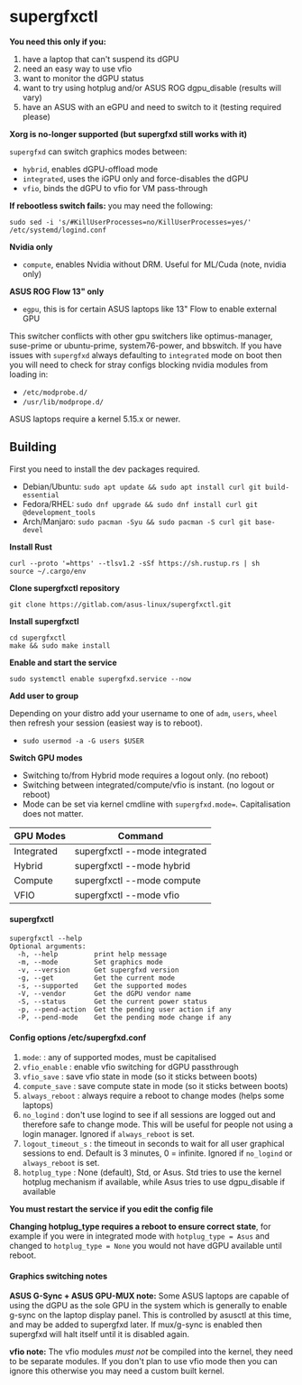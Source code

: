 # supergfxctl

**You need this only if you:**
1. have a laptop that can't suspend its dGPU
2. need an easy way to use vfio
3. want to monitor the dGPU status
4. want to try using hotplug and/or ASUS ROG dgpu_disable (results will vary)
5. have an ASUS with an eGPU and need to switch to it (testing required please)

**Xorg is no-longer supported (but supergfxd still works with it)**

`supergfxd` can switch graphics modes between:
- `hybrid`, enables dGPU-offload mode
- `integrated`, uses the iGPU only and force-disables the dGPU
- `vfio`, binds the dGPU to vfio for VM pass-through

**If rebootless switch fails:** you may need the following:

```
sudo sed -i 's/#KillUserProcesses=no/KillUserProcesses=yes/' /etc/systemd/logind.conf
```

**Nvidia only**

- `compute`, enables Nvidia without DRM. Useful for ML/Cuda (note, nvidia only)

**ASUS ROG Flow 13" only**

- `egpu`, this is for certain ASUS laptops like 13" Flow to enable external GPU

This switcher conflicts with other gpu switchers like optimus-manager, suse-prime
or ubuntu-prime, system76-power, and bbswitch. If you have issues with `supergfxd`
always defaulting to `integrated` mode on boot then you will need to check for
stray configs blocking nvidia modules from loading in:
- `/etc/modprobe.d/`
- `/usr/lib/modprope.d/`

ASUS laptops require a kernel 5.15.x or newer.

## Building

First you need to install the dev packages required.

* Debian/Ubuntu: `sudo apt update && sudo apt install curl git build-essential`
* Fedora/RHEL: `sudo dnf upgrade && sudo dnf install curl git @development_tools`
* Arch/Manjaro: `sudo pacman -Syu && sudo pacman -S curl git base-devel`

**Install Rust**
```
curl --proto '=https' --tlsv1.2 -sSf https://sh.rustup.rs | sh
source ~/.cargo/env
```

**Clone supergfxctl repository**

`git clone https://gitlab.com/asus-linux/supergfxctl.git`

**Install supergfxctl**
```
cd supergfxctl
make && sudo make install
```

**Enable and start the service**

`sudo systemctl enable supergfxd.service --now`

**Add user to group**

Depending on your distro add your username to one of `adm`, `users`, `wheel` then
refresh your session (easiest way is to reboot).

* `sudo usermod -a -G users $USER`

**Switch GPU modes**

* Switching to/from Hybrid mode requires a logout only. (no reboot)
* Switching between integrated/compute/vfio is instant. (no logout or reboot)
* Mode can be set via kernel cmdline with `supergfxd.mode=`. Capitalisation does not matter.

| GPU Modes  | Command                       |
|------------|-------------------------------|
| Integrated | supergfxctl --mode integrated |
| Hybrid     | supergfxctl --mode hybrid     |
| Compute    | supergfxctl --mode compute    |
| VFIO       | supergfxctl --mode vfio       |

#### supergfxctl

```
supergfxctl --help
Optional arguments:
  -h, --help         print help message
  -m, --mode         Set graphics mode
  -v, --version      Get supergfxd version
  -g, --get          Get the current mode
  -s, --supported    Get the supported modes
  -V, --vendor       Get the dGPU vendor name
  -S, --status       Get the current power status
  -p, --pend-action  Get the pending user action if any
  -P, --pend-mode    Get the pending mode change if any
```

#### Config options /etc/supergfxd.conf

1. `mode`: <MODE> : any of supported modes, must be capitalised
2. `vfio_enable` <bool> : enable vfio switching for dGPU passthrough
3. `vfio_save` <bool> : save vfio state in mode (so it sticks between boots)
4. `compute_save` <bool> : save compute state in mode (so it sticks between boots)
5. `always_reboot` <bool> : always require a reboot to change modes (helps some laptops)
6. `no_logind` <bool> : don't use logind to see if all sessions are logged out and therefore safe to change mode. This will be useful for people not using a login manager. Ignored if `always_reboot` is set.
7. `logout_timeout_s` <u64> : the timeout in seconds to wait for all user graphical sessions to end. Default is 3 minutes, 0 = infinite. Ignored if `no_logind` or `always_reboot` is set.
8. `hotplug_type` <enum> : None (default), Std, or Asus. Std tries to use the kernel hotplug mechanism if available, while Asus tries to use dgpu_disable if available

**You must restart the service if you edit the config file**

**Changing hotplug_type requires a reboot to ensure correct state**, for example if you were in integrated mode with `hotplug_type = Asus` and changed to `hotplug_type = None` you would not have dGPU available until reboot.

#### Graphics switching notes

**ASUS G-Sync + ASUS GPU-MUX note:** Some ASUS laptops are capable of using the dGPU as the sole GPU in the system which is generally to enable g-sync on the laptop display panel. This is controlled by asusctl at this time, and may be added to supergfxd later. If mux/g-sync is enabled then supergfxd will halt itself until it is disabled again.

**vfio note:** The vfio modules *must not* be compiled into the kernel, they need
to be separate modules. If you don't plan to use vfio mode then you can ignore this
otherwise you may need a custom built kernel.
